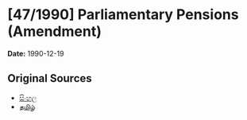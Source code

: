 # [47/1990] Parliamentary Pensions (Amendment)

**Date:** 1990-12-19

## Original Sources

- [සිංහල](https://documents.gov.lk/view/acts/1990/12/47-1990_S.pdf)
- [தமிழ்](https://documents.gov.lk/view/acts/1990/12/47-1990_T.pdf)
